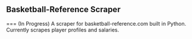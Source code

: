 ## Basketball-Reference Scraper
===
(In Progress) A scraper for basketball-reference.com built in Python. Currently scrapes player profiles and salaries.
